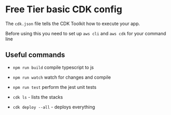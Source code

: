 # Free Tier basic CDK config

The `cdk.json` file tells the CDK Toolkit how to execute your app.

Before using this you need to set up `aws cli` and `aws cdk` for your command line

## Useful commands

* `npm run build`   compile typescript to js
* `npm run watch`   watch for changes and compile
* `npm run test`    perform the jest unit tests


* `cdk ls` - lists the stacks 
* `cdk deploy --all` - deploys everything
